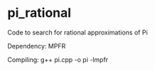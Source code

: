 # pi_rational
Code to search for rational approximations of Pi

Dependency: MPFR

Compiling: g++ pi.cpp -o pi -lmpfr
